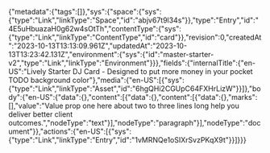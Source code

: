 {"metadata":{"tags":[]},"sys":{"space":{"sys":{"type":"Link","linkType":"Space","id":"abjv67t9l34s"}},"type":"Entry","id":"4E5uHbuazaH0g62w4sOtTh","contentType":{"sys":{"type":"Link","linkType":"ContentType","id":"card"}},"revision":0,"createdAt":"2023-10-13T13:13:09.961Z","updatedAt":"2023-10-13T13:23:42.131Z","environment":{"sys":{"id":"master-starter-v2","type":"Link","linkType":"Environment"}}},"fields":{"internalTitle":{"en-US":"Lively Starter DJ Card - Designed to put more money in your pocket TODO background color"},"media":{"en-US":[{"sys":{"type":"Link","linkType":"Asset","id":"6hgQHi2CGUpC64FXHrLizW"}}]},"body":{"en-US":{"data":{},"content":[{"data":{},"content":[{"data":{},"marks":[],"value":"Value prop one here about two to three lines long help you deliver better client outcomes.","nodeType":"text"}],"nodeType":"paragraph"}],"nodeType":"document"}},"actions":{"en-US":[{"sys":{"type":"Link","linkType":"Entry","id":"1vMRNQe1oSIXrSvzPKqX9t"}}]}}}